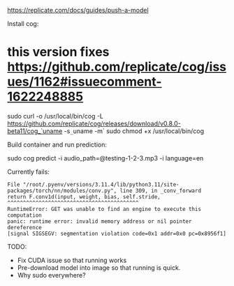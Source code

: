 https://replicate.com/docs/guides/push-a-model

Install cog:

# this version fixes https://github.com/replicate/cog/issues/1162#issuecomment-1622248885
sudo curl -o /usr/local/bin/cog -L https://github.com/replicate/cog/releases/download/v0.8.0-beta11/cog_`uname -s`_`uname -m`
sudo chmod +x /usr/local/bin/cog

Build container and run prediction:

sudo cog predict -i audio_path=@testing-1-2-3.mp3 -i language=en

Currently fails:

```
File "/root/.pyenv/versions/3.11.4/lib/python3.11/site-packages/torch/nn/modules/conv.py", line 309, in _conv_forward
return F.conv1d(input, weight, bias, self.stride,
^^^^^^^^^^^^^^^^^^^^^^^^^^^^^^^^^^^^^^^^^^
RuntimeError: GET was unable to find an engine to execute this computation
panic: runtime error: invalid memory address or nil pointer dereference
[signal SIGSEGV: segmentation violation code=0x1 addr=0x0 pc=0x8956f1]
```

TODO:
* Fix CUDA issue so that running works
* Pre-download model into image so that running is quick.
* Why sudo everywhere?
